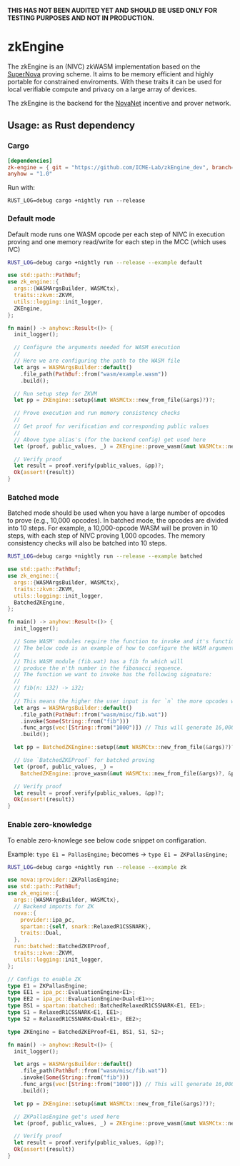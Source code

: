  **THIS HAS NOT BEEN AUDITED YET AND SHOULD BE USED ONLY FOR TESTING PURPOSES AND NOT IN PRODUCTION.**

# zkEngine

The zkEngine is an (NIVC) zkWASM implementation based on the [SuperNova](https://eprint.iacr.org/2022/1758) proving scheme.
It aims to be memory efficient and highly portable for constrained enviroments. With these traits it can be used for
local verifiable compute and privacy on a large array of devices.

The zkEngine is the backend for the [NovaNet](https://novanet.xyz) incentive and prover network. 


## Usage: as Rust dependency

### Cargo

```toml
[dependencies]
zk-engine = { git = "https://github.com/ICME-Lab/zkEngine_dev", branch= "main" }
anyhow = "1.0"
```
Run with:

```
RUST_LOG=debug cargo +nightly run --release
```

### Default mode

Default mode runs one WASM opcode per each step of NIVC in execution proving and one memory read/write for each step in the MCC (which uses IVC)

```bash
RUST_LOG=debug cargo +nightly run --release --example default
````

```rust
use std::path::PathBuf;
use zk_engine::{
  args::{WASMArgsBuilder, WASMCtx},
  traits::zkvm::ZKVM,
  utils::logging::init_logger,
  ZKEngine,
};

fn main() -> anyhow::Result<()> {
  init_logger();

  // Configure the arguments needed for WASM execution
  //
  // Here we are configuring the path to the WASM file
  let args = WASMArgsBuilder::default()
    .file_path(PathBuf::from("wasm/example.wasm"))
    .build();

  // Run setup step for ZKVM
  let pp = ZKEngine::setup(&mut WASMCtx::new_from_file(&args)?)?;

  // Prove execution and run memory consistency checks
  //
  // Get proof for verification and corresponding public values
  //
  // Above type alias's (for the backend config) get used here
  let (proof, public_values, _) = ZKEngine::prove_wasm(&mut WASMCtx::new_from_file(&args)?, &pp)?;

  // Verify proof
  let result = proof.verify(public_values, &pp)?;
  Ok(assert!(result))
}
```

### Batched mode

Batched mode should be used when you have a large number of opcodes to prove (e.g., 10,000 opcodes). In batched mode, the opcodes are divided into 10 steps. For example, a 10,000-opcode WASM will be proven in 10 steps, with each step of NIVC proving 1,000 opcodes. The memory consistency checks will also be batched into 10 steps.

```bash
RUST_LOG=debug cargo +nightly run --release --example batched
````

```rust
use std::path::PathBuf;
use zk_engine::{
  args::{WASMArgsBuilder, WASMCtx},
  traits::zkvm::ZKVM,
  utils::logging::init_logger,
  BatchedZKEngine,
};

fn main() -> anyhow::Result<()> {
  init_logger();

  // Some WASM' modules require the function to invoke and it's functions arguments.
  // The below code is an example of how to configure the WASM arguments for such cases.
  //
  // This WASM module (fib.wat) has a fib fn which will
  // produce the n'th number in the fibonacci sequence.
  // The function we want to invoke has the following signature:
  //
  // fib(n: i32) -> i32;
  //
  // This means the higher the user input is for `n` the more opcodes will need to be proven
  let args = WASMArgsBuilder::default()
    .file_path(PathBuf::from("wasm/misc/fib.wat"))
    .invoke(Some(String::from("fib")))
    .func_args(vec![String::from("1000")]) // This will generate 16,000 + opcodes
    .build();

  let pp = BatchedZKEngine::setup(&mut WASMCtx::new_from_file(&args)?)?;

  // Use `BatchedZKEProof` for batched proving
  let (proof, public_values, _) =
    BatchedZKEngine::prove_wasm(&mut WASMCtx::new_from_file(&args)?, &pp)?;

  // Verify proof
  let result = proof.verify(public_values, &pp)?;
  Ok(assert!(result))
}

```

### Enable zero-knowledge

To enable zero-knowlege see below code snippet on configaration.

Example: 
`type E1 = PallasEngine;` becomes -> `type E1 = ZKPallasEngine;`

```bash
RUST_LOG=debug cargo +nightly run --release --example zk
````

```rust
use nova::provider::ZKPallasEngine;
use std::path::PathBuf;
use zk_engine::{
  args::{WASMArgsBuilder, WASMCtx},
  // Backend imports for ZK
  nova::{
    provider::ipa_pc,
    spartan::{self, snark::RelaxedR1CSSNARK},
    traits::Dual,
  },
  run::batched::BatchedZKEProof,
  traits::zkvm::ZKVM,
  utils::logging::init_logger,
};

// Configs to enable ZK
type E1 = ZKPallasEngine;
type EE1 = ipa_pc::EvaluationEngine<E1>;
type EE2 = ipa_pc::EvaluationEngine<Dual<E1>>;
type BS1 = spartan::batched::BatchedRelaxedR1CSSNARK<E1, EE1>;
type S1 = RelaxedR1CSSNARK<E1, EE1>;
type S2 = RelaxedR1CSSNARK<Dual<E1>, EE2>;

type ZKEngine = BatchedZKEProof<E1, BS1, S1, S2>;

fn main() -> anyhow::Result<()> {
  init_logger();

  let args = WASMArgsBuilder::default()
    .file_path(PathBuf::from("wasm/misc/fib.wat"))
    .invoke(Some(String::from("fib")))
    .func_args(vec![String::from("1000")]) // This will generate 16,000 + opcodes
    .build();

  let pp = ZKEngine::setup(&mut WASMCtx::new_from_file(&args)?)?;

  // ZKPallasEngine get's used here
  let (proof, public_values, _) = ZKEngine::prove_wasm(&mut WASMCtx::new_from_file(&args)?, &pp)?;

  // Verify proof
  let result = proof.verify(public_values, &pp)?;
  Ok(assert!(result))
}
  ```


